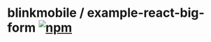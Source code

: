 # blinkmobile / example-react-big-form [![npm](https://img.shields.io/npm/v/example-react-big-form.svg?maxAge=2592000)](https://www.npmjs.com/package/example-react-big-form)
